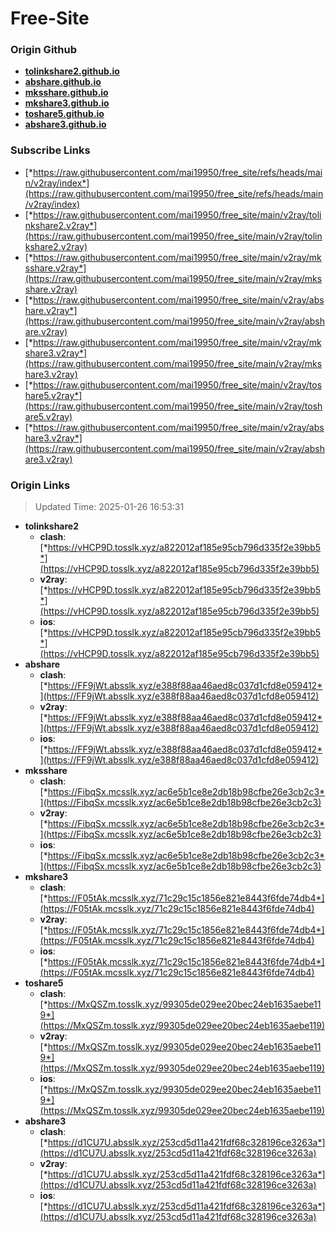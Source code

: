 # Free-Site

### Origin Github

- [**tolinkshare2.github.io**](https://github.com/tolinkshare2/tolinkshare2.github.io)
- [**abshare.github.io**](https://github.com/abshare/abshare.github.io)
- [**mksshare.github.io**](https://github.com/mksshare/mksshare.github.io)
- [**mkshare3.github.io**](https://github.com/mkshare3/mkshare3.github.io)
- [**toshare5.github.io**](https://github.com/toshare5/toshare5.github.io)
- [**abshare3.github.io**](https://github.com/abshare3/abshare3.github.io)

### Subscribe Links

- [*https://raw.githubusercontent.com/mai19950/free_site/refs/heads/main/v2ray/index*](https://raw.githubusercontent.com/mai19950/free_site/refs/heads/main/v2ray/index)
- [*https://raw.githubusercontent.com/mai19950/free_site/main/v2ray/tolinkshare2.v2ray*](https://raw.githubusercontent.com/mai19950/free_site/main/v2ray/tolinkshare2.v2ray)
- [*https://raw.githubusercontent.com/mai19950/free_site/main/v2ray/mksshare.v2ray*](https://raw.githubusercontent.com/mai19950/free_site/main/v2ray/mksshare.v2ray)
- [*https://raw.githubusercontent.com/mai19950/free_site/main/v2ray/abshare.v2ray*](https://raw.githubusercontent.com/mai19950/free_site/main/v2ray/abshare.v2ray)
- [*https://raw.githubusercontent.com/mai19950/free_site/main/v2ray/mkshare3.v2ray*](https://raw.githubusercontent.com/mai19950/free_site/main/v2ray/mkshare3.v2ray)
- [*https://raw.githubusercontent.com/mai19950/free_site/main/v2ray/toshare5.v2ray*](https://raw.githubusercontent.com/mai19950/free_site/main/v2ray/toshare5.v2ray)
- [*https://raw.githubusercontent.com/mai19950/free_site/main/v2ray/abshare3.v2ray*](https://raw.githubusercontent.com/mai19950/free_site/main/v2ray/abshare3.v2ray)

### Origin Links

> Updated Time: 2025-01-26 16:53:31

- **tolinkshare2**
  - **clash**: [*https://vHCP9D.tosslk.xyz/a822012af185e95cb796d335f2e39bb5*](https://vHCP9D.tosslk.xyz/a822012af185e95cb796d335f2e39bb5)
  - **v2ray**: [*https://vHCP9D.tosslk.xyz/a822012af185e95cb796d335f2e39bb5*](https://vHCP9D.tosslk.xyz/a822012af185e95cb796d335f2e39bb5)
  - **ios**: [*https://vHCP9D.tosslk.xyz/a822012af185e95cb796d335f2e39bb5*](https://vHCP9D.tosslk.xyz/a822012af185e95cb796d335f2e39bb5)
- **abshare**
  - **clash**: [*https://FF9jWt.absslk.xyz/e388f88aa46aed8c037d1cfd8e059412*](https://FF9jWt.absslk.xyz/e388f88aa46aed8c037d1cfd8e059412)
  - **v2ray**: [*https://FF9jWt.absslk.xyz/e388f88aa46aed8c037d1cfd8e059412*](https://FF9jWt.absslk.xyz/e388f88aa46aed8c037d1cfd8e059412)
  - **ios**: [*https://FF9jWt.absslk.xyz/e388f88aa46aed8c037d1cfd8e059412*](https://FF9jWt.absslk.xyz/e388f88aa46aed8c037d1cfd8e059412)
- **mksshare**
  - **clash**: [*https://FibqSx.mcsslk.xyz/ac6e5b1ce8e2db18b98cfbe26e3cb2c3*](https://FibqSx.mcsslk.xyz/ac6e5b1ce8e2db18b98cfbe26e3cb2c3)
  - **v2ray**: [*https://FibqSx.mcsslk.xyz/ac6e5b1ce8e2db18b98cfbe26e3cb2c3*](https://FibqSx.mcsslk.xyz/ac6e5b1ce8e2db18b98cfbe26e3cb2c3)
  - **ios**: [*https://FibqSx.mcsslk.xyz/ac6e5b1ce8e2db18b98cfbe26e3cb2c3*](https://FibqSx.mcsslk.xyz/ac6e5b1ce8e2db18b98cfbe26e3cb2c3)
- **mkshare3**
  - **clash**: [*https://F05tAk.mcsslk.xyz/71c29c15c1856e821e8443f6fde74db4*](https://F05tAk.mcsslk.xyz/71c29c15c1856e821e8443f6fde74db4)
  - **v2ray**: [*https://F05tAk.mcsslk.xyz/71c29c15c1856e821e8443f6fde74db4*](https://F05tAk.mcsslk.xyz/71c29c15c1856e821e8443f6fde74db4)
  - **ios**: [*https://F05tAk.mcsslk.xyz/71c29c15c1856e821e8443f6fde74db4*](https://F05tAk.mcsslk.xyz/71c29c15c1856e821e8443f6fde74db4)
- **toshare5**
  - **clash**: [*https://MxQSZm.tosslk.xyz/99305de029ee20bec24eb1635aebe119*](https://MxQSZm.tosslk.xyz/99305de029ee20bec24eb1635aebe119)
  - **v2ray**: [*https://MxQSZm.tosslk.xyz/99305de029ee20bec24eb1635aebe119*](https://MxQSZm.tosslk.xyz/99305de029ee20bec24eb1635aebe119)
  - **ios**: [*https://MxQSZm.tosslk.xyz/99305de029ee20bec24eb1635aebe119*](https://MxQSZm.tosslk.xyz/99305de029ee20bec24eb1635aebe119)
- **abshare3**
  - **clash**: [*https://d1CU7U.absslk.xyz/253cd5d11a421fdf68c328196ce3263a*](https://d1CU7U.absslk.xyz/253cd5d11a421fdf68c328196ce3263a)
  - **v2ray**: [*https://d1CU7U.absslk.xyz/253cd5d11a421fdf68c328196ce3263a*](https://d1CU7U.absslk.xyz/253cd5d11a421fdf68c328196ce3263a)
  - **ios**: [*https://d1CU7U.absslk.xyz/253cd5d11a421fdf68c328196ce3263a*](https://d1CU7U.absslk.xyz/253cd5d11a421fdf68c328196ce3263a)

